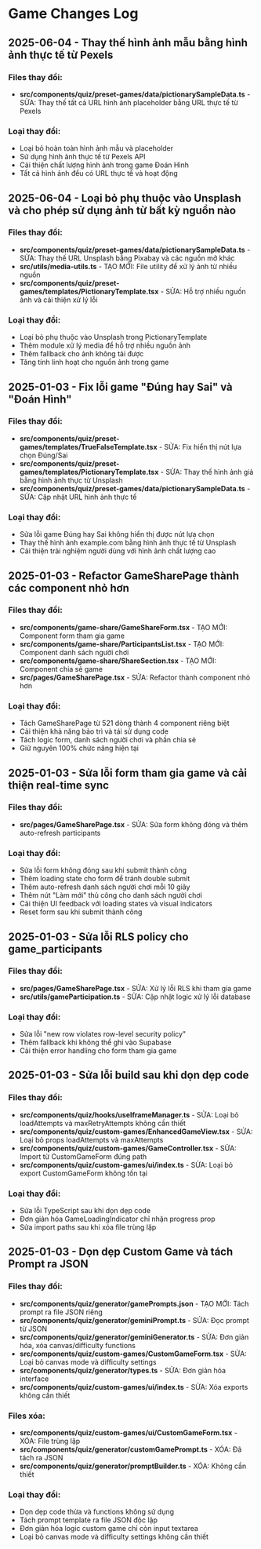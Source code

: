 
# Game Changes Log

## 2025-06-04 - Thay thế hình ảnh mẫu bằng hình ảnh thực tế từ Pexels

### Files thay đổi:
- **src/components/quiz/preset-games/data/pictionarySampleData.ts** - SỬA: Thay thế tất cả URL hình ảnh placeholder bằng URL thực tế từ Pexels

### Loại thay đổi:
- Loại bỏ hoàn toàn hình ảnh mẫu và placeholder
- Sử dụng hình ảnh thực tế từ Pexels API
- Cải thiện chất lượng hình ảnh trong game Đoán Hình
- Tất cả hình ảnh đều có URL thực tế và hoạt động

## 2025-06-04 - Loại bỏ phụ thuộc vào Unsplash và cho phép sử dụng ảnh từ bất kỳ nguồn nào

### Files thay đổi:
- **src/components/quiz/preset-games/data/pictionarySampleData.ts** - SỬA: Thay thế URL Unsplash bằng Pixabay và các nguồn mở khác
- **src/utils/media-utils.ts** - TẠO MỚI: File utility để xử lý ảnh từ nhiều nguồn
- **src/components/quiz/preset-games/templates/PictionaryTemplate.tsx** - SỬA: Hỗ trợ nhiều nguồn ảnh và cải thiện xử lý lỗi

### Loại thay đổi:
- Loại bỏ phụ thuộc vào Unsplash trong PictionaryTemplate
- Thêm module xử lý media để hỗ trợ nhiều nguồn ảnh
- Thêm fallback cho ảnh không tải được
- Tăng tính linh hoạt cho nguồn ảnh trong game

## 2025-01-03 - Fix lỗi game "Đúng hay Sai" và "Đoán Hình"

### Files thay đổi:
- **src/components/quiz/preset-games/templates/TrueFalseTemplate.tsx** - SỬA: Fix hiển thị nút lựa chọn Đúng/Sai
- **src/components/quiz/preset-games/templates/PictionaryTemplate.tsx** - SỬA: Thay thế hình ảnh giả bằng hình ảnh thực từ Unsplash
- **src/components/quiz/preset-games/data/pictionarySampleData.ts** - SỬA: Cập nhật URL hình ảnh thực tế

### Loại thay đổi:
- Sửa lỗi game Đúng hay Sai không hiển thị được nút lựa chọn
- Thay thế hình ảnh example.com bằng hình ảnh thực tế từ Unsplash
- Cải thiện trải nghiệm người dùng với hình ảnh chất lượng cao

## 2025-01-03 - Refactor GameSharePage thành các component nhỏ hơn

### Files thay đổi:
- **src/components/game-share/GameShareForm.tsx** - TẠO MỚI: Component form tham gia game
- **src/components/game-share/ParticipantsList.tsx** - TẠO MỚI: Component danh sách người chơi 
- **src/components/game-share/ShareSection.tsx** - TẠO MỚI: Component chia sẻ game
- **src/pages/GameSharePage.tsx** - SỬA: Refactor thành component nhỏ hơn

### Loại thay đổi:
- Tách GameSharePage từ 521 dòng thành 4 component riêng biệt
- Cải thiện khả năng bảo trì và tái sử dụng code
- Tách logic form, danh sách người chơi và phần chia sẻ
- Giữ nguyên 100% chức năng hiện tại

## 2025-01-03 - Sửa lỗi form tham gia game và cải thiện real-time sync

### Files thay đổi:
- **src/pages/GameSharePage.tsx** - SỬA: Sửa form không đóng và thêm auto-refresh participants

### Loại thay đổi:
- Sửa lỗi form không đóng sau khi submit thành công
- Thêm loading state cho form để tránh double submit
- Thêm auto-refresh danh sách người chơi mỗi 10 giây
- Thêm nút "Làm mới" thủ công cho danh sách người chơi
- Cải thiện UI feedback với loading states và visual indicators
- Reset form sau khi submit thành công

## 2025-01-03 - Sửa lỗi RLS policy cho game_participants

### Files thay đổi:
- **src/pages/GameSharePage.tsx** - SỬA: Xử lý lỗi RLS khi tham gia game
- **src/utils/gameParticipation.ts** - SỬA: Cập nhật logic xử lý lỗi database

### Loại thay đổi:
- Sửa lỗi "new row violates row-level security policy" 
- Thêm fallback khi không thể ghi vào Supabase
- Cải thiện error handling cho form tham gia game

## 2025-01-03 - Sửa lỗi build sau khi dọn dẹp code

### Files thay đổi:
- **src/components/quiz/hooks/useIframeManager.ts** - SỬA: Loại bỏ loadAttempts và maxRetryAttempts không cần thiết
- **src/components/quiz/custom-games/EnhancedGameView.tsx** - SỬA: Loại bỏ props loadAttempts và maxAttempts
- **src/components/quiz/custom-games/GameController.tsx** - SỬA: Import từ CustomGameForm đúng path
- **src/components/quiz/custom-games/ui/index.ts** - SỬA: Loại bỏ export CustomGameForm không tồn tại

### Loại thay đổi:
- Sửa lỗi TypeScript sau khi dọn dẹp code
- Đơn giản hóa GameLoadingIndicator chỉ nhận progress prop
- Sửa import paths sau khi xóa file trùng lặp

## 2025-01-03 - Dọn dẹp Custom Game và tách Prompt ra JSON

### Files thay đổi:
- **src/components/quiz/generator/gamePrompts.json** - TẠO MỚI: Tách prompt ra file JSON riêng
- **src/components/quiz/generator/geminiPrompt.ts** - SỬA: Đọc prompt từ JSON
- **src/components/quiz/generator/geminiGenerator.ts** - SỬA: Đơn giản hóa, xóa canvas/difficulty functions
- **src/components/quiz/custom-games/CustomGameForm.tsx** - SỬA: Loại bỏ canvas mode và difficulty settings
- **src/components/quiz/generator/types.ts** - SỬA: Đơn giản hóa interface
- **src/components/quiz/custom-games/ui/index.ts** - SỬA: Xóa exports không cần thiết

### Files xóa:
- **src/components/quiz/custom-games/ui/CustomGameForm.tsx** - XÓA: File trùng lặp
- **src/components/quiz/generator/customGamePrompt.ts** - XÓA: Đã tách ra JSON
- **src/components/quiz/generator/promptBuilder.ts** - XÓA: Không cần thiết

### Loại thay đổi:
- Dọn dẹp code thừa và functions không sử dụng
- Tách prompt template ra file JSON độc lập
- Đơn giản hóa logic custom game chỉ còn input textarea
- Loại bỏ canvas mode và difficulty settings không cần thiết
